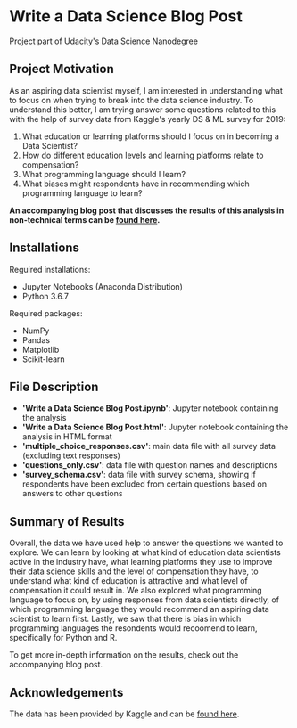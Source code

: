 # Write a Data Science Blog Post
Project part of Udacity's Data Science Nanodegree

## Project Motivation
As an aspiring data scientist myself, I am interested in understanding what to focus on when trying to break into the data science industry. To understand this better, I am trying answer some questions related to this with the help of survey data from Kaggle's yearly DS & ML survey for 2019:

1. What education or learning platforms should I focus on in becoming a Data Scientist?
2. How do different education levels and learning platforms relate to compensation?
3. What programming language should I learn?
4. What biases might respondents have in recommending which programming language to learn?

**An accompanying blog post that discusses the results of this analysis in non-technical terms can be [found here](https://medium.com/@linn.ohlsson/what-should-you-focus-on-as-an-aspiring-data-scientist-cfae11b70d88).**

## Installations
Reguired installations:
- Jupyter Notebooks (Anaconda Distribution)
- Python 3.6.7

Required packages:
- NumPy
- Pandas
- Matplotlib
- Scikit-learn

## File Description
- **'Write a Data Science Blog Post.ipynb'**: Jupyter notebook containing the analysis
- **'Write a Data Science Blog Post.html'**: Jupyter notebook containing the analysis in HTML format
- **'multiple_choice_responses.csv'**: main data file with all survey data (excluding text responses)
- **'questions_only.csv'**: data file with question names and descriptions
- **'survey_schema.csv'**: data file with survey schema, showing if respondents have been excluded from certain questions based on answers to other questions

## Summary of Results
Overall, the data we have used help to answer the questions we wanted to explore. We can learn by looking at what kind of education data scientists active in the industry have, what learning platforms they use to improve their data science skills and the level of compensation they have, to understand what kind of education is attractive and what level of compensation it could result in. We also explored what programming language to focus on, by using responses from data scientists directly, of which programming language they would recommend an aspiring data scientist to learn first. Lastly, we saw that there is bias in which programming languages the resondents would recoomend to learn, specifically for Python and R.

To get more in-depth information on the results, check out the accompanying blog post.

## Acknowledgements
The data has been provided by Kaggle and can be [found here](https://www.kaggle.com/c/kaggle-survey-2019).
